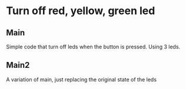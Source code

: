 # Turn off red, yellow, green led

## Main
Simple code that turn off leds when the button is pressed.
Using 3 leds.

## Main2
A variation of main, just replacing the original state of the leds
